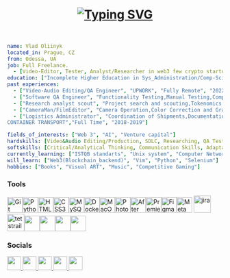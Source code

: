 <h1 align = "center">
<a href="https://git.io/typing-svg"><img src="https://readme-typing-svg.herokuapp.com?font=Fira&weight=500&size=100&duration=2000&pause=600&color=3FCD44&center=true&vCenter=true&multiline=true&random=false&width=1920&height=384&lines=Hello+World!;that's+my+github+profile;%3C%3E" alt="Typing SVG" /></a>
</h1>
<br>

```yaml
name: Vlad Oliinyk
located_in: Prague, CZ
from: Odessa, UA
job: Full Freelance. 
  - [Video-Editor, Tester, Analyst/Researcher in web3 few crypto startups]
education: ["Incomplete Higher Education in Sys_Administration/Comp-Sci", "Countless professional development courses", "Self-education from free sources"]
past experiences: 
  - ["Video-Audio Editing/QA Engineer", "UPWORK", "Fully Remote", "2022-Present"]
  - ["Software QA Engineer", "Functionality Testing,Manual Testing,Compatibility Testing,Reporting and Defect Tracking,Collaboration with Developers", "UTEST", "2023-2024"]
  - ["Research analyst scout", "Project search and scouting,Tokenomics analysis,Ponzinomics/kwonzinomics detection,Scam revealing," "FIRST STAGE LABS", "Remote", "2022"] 
  - ["CameraMan/FilmEditor", "Camera Operation,Color Correction and Grading,Collaboration with Post-production Teams,Project Management", "DOVZHENKO FILM STUDIOS", "Part-Time" "2019-2021"]
  - ["Logistics Administrator", "Coordination of Shipments,Documentation Management,Order Processing,Data Analysis", "MITRIDAT
CONTAINER TRANSPORT","Full Time", "2018-2019"]

fields_of_interests: ["Web 3", "AI", "Venture capital"]
hardskills: [Video&Audio Editing/Production, SDLC, Researching, QA Testing, Administration, Version Control, Web Technologies, Database Knowledge, API, Data Analysis, Bug Tracking Tools]
softskills: [Critical/Analytical Thinking, Communication Skills, Adaptability, Time Management, Creativity, Agile/Scrum, Curiosity and Learning Agility, Risk Assessment]
currently_learning: ["ISTQB standarts", "Unix system", "Computer Networking", "Databases"]
will_learn: ["Web3(Blockchain_backend)", "Vim", "Python", "Selenium"]
hobbies: ["Books", "Visual ART", "Music", "Competitive Gaming"]
```

### Tools
<p>
<a href="https://git-scm.com/" target="_blank" rel="noreferrer"><img src="https://raw.githubusercontent.com/danielcranney/readme-generator/main/public/icons/skills/git-colored.svg" width="36" height="36" alt="Git" /></a><a href="https://www.python.org/" target="_blank" rel="noreferrer"><img src="https://raw.githubusercontent.com/danielcranney/readme-generator/main/public/icons/skills/python-colored.svg" width="36" height="36" alt="Python" /></a><a href="https://developer.mozilla.org/en-US/docs/Glossary/HTML5" target="_blank" rel="noreferrer"><img src="https://raw.githubusercontent.com/danielcranney/readme-generator/main/public/icons/skills/html5-colored.svg" width="36" height="36" alt="HTML5" /></a><a href="https://www.w3.org/TR/CSS/#css" target="_blank" rel="noreferrer"><img src="https://raw.githubusercontent.com/danielcranney/readme-generator/main/public/icons/skills/css3-colored.svg" width="36" height="36" alt="CSS3" /></a><a href="https://www.mysql.com/" target="_blank" rel="noreferrer"><img src="https://raw.githubusercontent.com/danielcranney/readme-generator/main/public/icons/skills/mysql-colored.svg" width="36" height="36" alt="MySQL" /></a><a href="https://www.docker.com/" target="_blank" rel="noreferrer"><img src="https://raw.githubusercontent.com/danielcranney/readme-generator/main/public/icons/skills/docker-colored.svg" width="36" height="36" alt="Docker" /></a><a href="https://www.linux.org" target="_blank" rel="noreferrer"><img src="https://raw.githubusercontent.com/danielcranney/readme-generator/main/public/icons/skills/linux-colored.svg" width="36" height="36" alt="MacOS" /></a><a href="https://www.adobe.com/uk/products/photoshop.html" target="_blank" rel="noreferrer"><img src="https://raw.githubusercontent.com/danielcranney/readme-generator/main/public/icons/skills/photoshop-colored.svg" width="36" height="36" alt="Photoshop" /></a><a href="https://www.adobe.com/uk/products/aftereffects.html" target="_blank" rel="noreferrer"><img src="https://raw.githubusercontent.com/danielcranney/readme-generator/main/public/icons/skills/aftereffects-colored.svg" width="36" height="36" alt="After Effects" /></a><a href="https://www.adobe.com/uk/products/premiere.html" target="_blank" rel="noreferrer"><img src="https://raw.githubusercontent.com/danielcranney/readme-generator/main/public/icons/skills/premierepro-colored.svg" width="36" height="36" alt="Premiere Pro" /></a><a href="https://www.figma.com/" target="_blank" rel="noreferrer"><img src="https://raw.githubusercontent.com/danielcranney/readme-generator/main/public/icons/skills/figma-colored.svg" width="36" height="36" alt="Figma" /></a><a href="https://metamask.io/" target="_blank" rel="noreferrer"><img src="https://raw.githubusercontent.com/danielcranney/readme-generator/main/public/icons/skills/metamask-colored.svg" width="36" height="36" alt="MetaMask" /></a></a>
<img src="https://cdn.jsdelivr.net/gh/devicons/devicon/icons/jira/jira-original.svg" title="jira" alt="jira" width="40" height="40"/>&nbsp
<img src="https://codahosted.io/packs/21236/unversioned/assets/LOGO/ba1091c59bab89cd2fd0f289622731fe16113d7b00905abe64759c313a4b73b76c1b0426076ed76cb74752234c734131df46992d5b8b48fc13e264240e4f7119f736cfeb64df36ded54b5cbf6198b9cadedf18dd0cac5c7dbcd16e6336c29363cd1292ba" title="testrail" alt="tetstrail" width="40" height="40"/></a></a
href="https://www.notion.so/"><img src="https://upload.wikimedia.org/wikipedia/commons/thumb/e/e9/Notion-logo.svg/2048px-Notion-logo.svg.png" width="36" height="36"/></a><a
href="https://trello.co"><img src="https://cdn.icon-icons.com/icons2/2407/PNG/512/trello_icon_146085.png" width="36" height="36"/></a><a
href="https://developer.chrome.com/docs/devtools"><img src="//camo.githubusercontent.com/be11ab1cf3e4b56fff12f3671a7c71132874aa3de3efb733ec167ba5c5769558/68747470733a2f2f64333377756272666b69306c36382e636c6f756466726f6e742e6e65742f333862356339353361343636373336363638356435356462353564303537633836646231666335342f61306664632f7374617469632f61636165366232346439343033343736363163613930316561303766343763312f6368726f6d652d6465762d6c6f676f2d69636f6e2e706e67" width="36" height="36"/></a><a
href="https://www.postman.com/"><img src="//camo.githubusercontent.com/8140ad4c0124d888f4bd017f01af44adebb165cd5c564f8a62922f0cb70e5390/68747470733a2f2f7365656b6c6f676f2e636f6d2f696d616765732f502f706f73746d616e2d6c6f676f2d303038374341304431352d7365656b6c6f676f2e636f6d2e706e67" width="36" height="36"/></a><p>


### Socials
<p n="left"> <a href="https://www.linkedin.com/in/wdnameless" target="_blank" rel="noreferrer"> <picture> <source media="(prefers-color-scheme: dark)" srcset="https://raw.githubusercontent.com/danielcranney/readme-generator/main/public/icons/socials/linkedin-dark.svg" /> <source media="(prefers-color-scheme: light)" srcset="https://raw.githubusercontent.com/danielcranney/readme-generator/main/public/icons/socials/linkedin.svg" /> <img src="https://raw.githubusercontent.com/danielcranney/readme-generator/main/public/icons/socials/linkedin.svg" width="32" height="32" /> </picture> 
</a> 
<a href="https://www.x.com/wdnameless target="_blank" rel="noreferrer"> <picture> <source media="(prefers-color-scheme: dark)" srcset="https://raw.githubusercontent.com/danielcranney/readme-generator/main/public/icons/socials/twitter-dark.svg" /> <source media="(prefers-color-scheme: light)" srcset="https://raw.githubusercontent.com/danielcranney/readme-generator/main/public/icons/socials/twitter.svg" /> <img src="https://raw.githubusercontent.com/danielcranney/readme-generator/main/public/icons/socials/twitter.svg" 
width="32" height="32" /> </picture> </a> 
<a href="https://www.twitch.tv/namelss666" target="_blank"> 
<img src="https://media0.giphy.com/media/GQH0RAXoWwhqtcjbmA/giphy.gif?cid=6c09b952oawrgyjg4uyzx8p1hw02zwtvkz224mnhfomt3vbw&ep=v1_stickers_related&rid=giphy.gif&ct=s" width="32" height="32"/> </picture> </a>  
<a href="https://konect.gg/splayar" target="_blank" rel="noreferrer"> <picture> <img src="https://konnekt.gr/wp-content/uploads/2023/12/cropped-icon.png" width="32" height="32" /> </picture>
<a href="https://t.me/shitmane" target="_blank"> 
<img src="https://i.pinimg.com/originals/f7/66/6a/f7666a9d88c30edeba372c0306c14709.jpg" width="32" height="32"/> </picture> </a>
   






